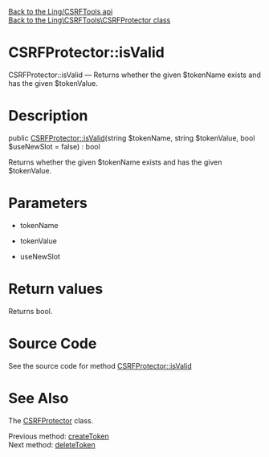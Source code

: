 [Back to the Ling/CSRFTools api](https://github.com/lingtalfi/CSRFTools/blob/master/doc/api/Ling/CSRFTools.md)<br>
[Back to the Ling\CSRFTools\CSRFProtector class](https://github.com/lingtalfi/CSRFTools/blob/master/doc/api/Ling/CSRFTools/CSRFProtector.md)


CSRFProtector::isValid
================



CSRFProtector::isValid — Returns whether the given $tokenName exists and has the given $tokenValue.




Description
================


public [CSRFProtector::isValid](https://github.com/lingtalfi/CSRFTools/blob/master/doc/api/Ling/CSRFTools/CSRFProtector/isValid.md)(string $tokenName, string $tokenValue, bool $useNewSlot = false) : bool




Returns whether the given $tokenName exists and has the given $tokenValue.




Parameters
================


- tokenName

    

- tokenValue

    

- useNewSlot

    


Return values
================

Returns bool.








Source Code
===========
See the source code for method [CSRFProtector::isValid](https://github.com/lingtalfi/CSRFTools/blob/master/CSRFProtector.php#L213-L230)


See Also
================

The [CSRFProtector](https://github.com/lingtalfi/CSRFTools/blob/master/doc/api/Ling/CSRFTools/CSRFProtector.md) class.

Previous method: [createToken](https://github.com/lingtalfi/CSRFTools/blob/master/doc/api/Ling/CSRFTools/CSRFProtector/createToken.md)<br>Next method: [deleteToken](https://github.com/lingtalfi/CSRFTools/blob/master/doc/api/Ling/CSRFTools/CSRFProtector/deleteToken.md)<br>

